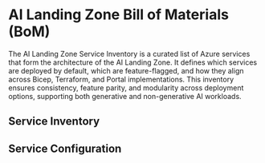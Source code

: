 # AI Landing Zone Bill of Materials (BoM)

The AI Landing Zone Service Inventory is a curated list of Azure services that form the architecture of the AI Landing Zone. It defines which services are deployed by default, which are feature-flagged, and how they align across Bicep, Terraform, and Portal implementations. This inventory ensures consistency, feature parity, and modularity across deployment options, supporting both generative and non-generative AI workloads.

## Service Inventory



## Service Configuration